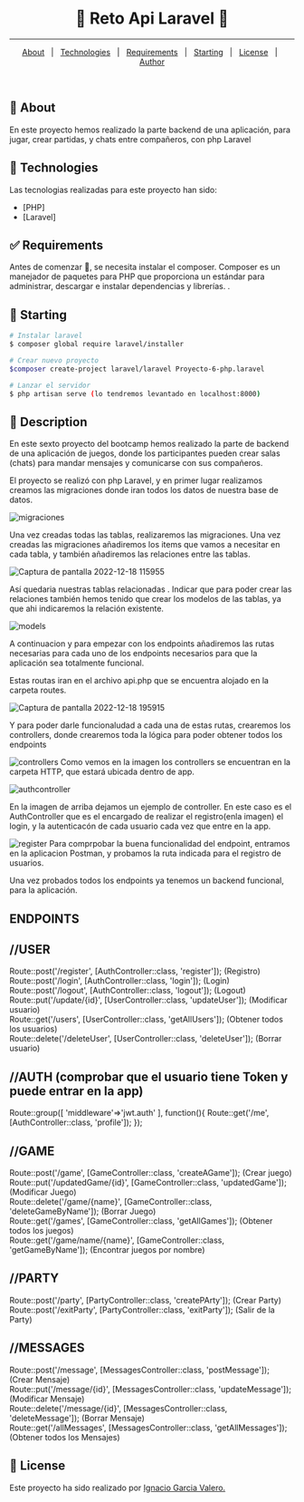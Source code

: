 <!-- Status -->

 <h1 align="center"> 
	🚧  Reto Api Laravel 🚀 
</h1> 

<hr> 

<p align="center">
  <a href="#dart-about">About</a> &#xa0; | &#xa0; 
  <a href="#rocket-technologies">Technologies</a> &#xa0; | &#xa0;
  <a href="#white_check_mark-requirements">Requirements</a> &#xa0; | &#xa0;
  <a href="#checkered_flag-starting">Starting</a> &#xa0; | &#xa0;
  <a href="#memo-license">License</a> &#xa0; | &#xa0;
  <a href="https://github.com/{{YOUR_GITHUB_USERNAME}}" target="_blank">Author</a>
</p>

<br>

## :dart: About ##

En este proyecto hemos realizado la parte backend de una aplicación, para jugar, crear partidas, y chats entre compañeros, con php Laravel

## :rocket: Technologies ##

Las tecnologias realizadas para este proyecto han sido:

- [PHP]
- [Laravel]


## :white_check_mark: Requirements ##

Antes de comenzar :checkered_flag:, se necesita instalar el composer. Composer es un manejador de
paquetes para PHP que proporciona un
estándar para administrar, descargar e
instalar dependencias y librerías. .

## :checkered_flag: Starting ##

```bash
# Instalar laravel
$ composer global require laravel/installer

# Crear nuevo proyecto
$composer create-project laravel/laravel Proyecto-6-php.laravel

# Lanzar el servidor
$ php artisan serve (lo tendremos levantado en localhost:8000)

```

## 📝 Description ##

En este sexto proyecto del bootcamp hemos realizado la parte de backend de una aplicación de juegos, donde los participantes pueden crear salas (chats) para mandar mensajes y comunicarse con sus compañeros.

El proyecto se realizó con php Laravel, y en primer lugar realizamos creamos las migraciones donde iran todos los datos de nuestra base de datos.

![migraciones](https://user-images.githubusercontent.com/109297564/208314299-f930ada7-b7bb-448a-b625-48eb18d43ded.jpg)

Una vez creadas todas las tablas, realizaremos las migraciones. Una vez creadas las migraciones añadiremos los items que vamos a necesitar en cada tabla, y también añadiremos las relaciones entre las tablas.

![Captura de pantalla 2022-12-18 115955](https://user-images.githubusercontent.com/109297564/208314320-aa0b7bc0-5f51-4d5f-915d-b787f3de01c1.jpg)

Así quedaria nuestras tablas relacionadas .
Indicar que para poder crear las relaciones también hemos tenido que crear los modelos de las tablas, ya que ahi indicaremos la relación existente.

![models](https://user-images.githubusercontent.com/109297564/208314898-3221041d-acae-41b6-95e4-217491d12d78.jpg)

A continuacion y para empezar con los endpoints añadiremos las rutas necesarias para cada uno de los endpoints necesarios para que la aplicación sea totalmente funcional.

Estas routas iran en el archivo api.php que se encuentra alojado en la carpeta routes.

![Captura de pantalla 2022-12-18 195915](https://user-images.githubusercontent.com/109297564/208314487-94b20ec1-dab5-4bf7-9a5d-d81260129562.jpg)

Y para poder darle funcionaludad a cada una de estas rutas, crearemos los controllers, donde crearemos toda la lógica para poder obtener todos los endpoints

![controllers](https://user-images.githubusercontent.com/109297564/208314589-2c7e3ef7-60e9-4b35-b01e-a0e224ba4dfd.jpg)
Como vemos en la imagen los  controllers se encuentran en la carpeta HTTP, que estará ubicada dentro de app.


![authcontroller](https://user-images.githubusercontent.com/109297564/208314685-794f1de3-cac4-4665-a72a-10269f4e3aaf.jpg)

En la imagen de arriba dejamos un ejemplo de controller. En este caso es el AuthController que es el encargado de realizar el registro(enla imagen) el login, y la autenticacón de cada usuario cada vez que entre en la app.

![register](https://user-images.githubusercontent.com/109297564/208314735-2ed52aea-b192-4923-befb-8685969319f3.jpg)
Para comprpobar la buena funcionalidad del endpoint, entramos en la aplicacion Postman, y probamos la ruta indicada para el registro de usuarios.


Una vez probados todos los endpoints ya tenemos un backend funcional, para la aplicación.

## ENDPOINTS ##

## //USER
Route::post('/register', [AuthController::class, 'register']); (Registro)
<br>
Route::post('/login', [AuthController::class, 'login']); (Login)
<br>
Route::post('/logout', [AuthController::class, 'logout']); (Logout)
<br>
Route::put('/update/{id}', [UserController::class, 'updateUser']); (Modificar usuario)
<br>
Route::get('/users', [UserController::class, 'getAllUsers']); (Obtener todos los usuarios)
<br>
Route::delete('/deleteUser', [UserController::class, 'deleteUser']); (Borrar usuario)

## //AUTH (comprobar que el usuario tiene Token y puede entrar en la app)

Route::group([
    'middleware'=>'jwt.auth'
], function(){
    Route::get('/me',[AuthController::class, 'profile']);
});

## //GAME

Route::post('/game', [GameController::class, 'createAGame']); (Crear juego)
<br>
Route::put('/updatedGame/{id}', [GameController::class, 'updatedGame']); (Modificar Juego)
<br>
Route::delete('/game/{name}', [GameController::class, 'deleteGameByName']); (Borrar Juego)
<br>
Route::get('/games', [GameController::class, 'getAllGames']); (Obtener todos los juegos)
<br>
Route::get('/game/name/{name}', [GameController::class, 'getGameByName']); (Encontrar juegos por nombre)


 ## //PARTY

Route::post('/party', [PartyController::class, 'createPArty']); (Crear Party)
<br>
Route::post('/exitParty', [PartyController::class, 'exitParty']); (Salir de la Party)
<br>


## //MESSAGES

Route::post('/message', [MessagesController::class, 'postMessage']); (Crear Mensaje)
<br>
Route::put('/message/{id}', [MessagesController::class, 'updateMessage']); (Modificar Mensaje)
<br>
Route::delete('/message/{id}', [MessagesController::class, 'deleteMessage']); (Borrar Mensaje)
<br>
Route::get('/allMessages', [MessagesController::class, 'getAllMessages']); (Obtener todos los Mensajes)

## :memo: License ##

Este proyecto ha sido realizado por <a href="https://github.com/Naxete7">Ignacio Garcia Valero.</a>
